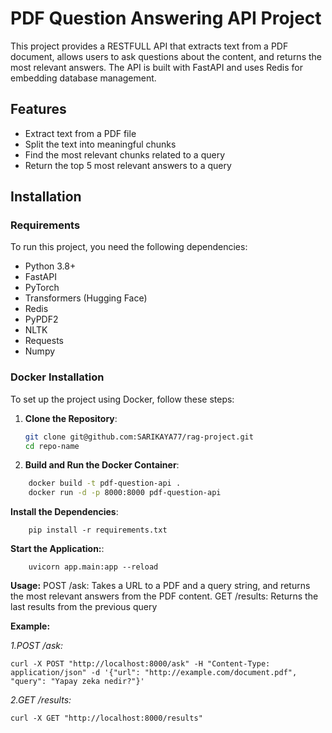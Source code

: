 # PDF Question Answering API Project

This project provides a RESTFULL API that extracts text from a PDF document, allows users to ask questions about the content, and returns the most relevant answers. The API is built with FastAPI and uses Redis for embedding database management.

## Features

- Extract text from a PDF file
- Split the text into meaningful chunks
- Find the most relevant chunks related to a query
- Return the top 5 most relevant answers to a query

## Installation

### Requirements

To run this project, you need the following dependencies:

- Python 3.8+
- FastAPI
- PyTorch
- Transformers (Hugging Face)
- Redis
- PyPDF2
- NLTK
- Requests
- Numpy

### Docker Installation

To set up the project using Docker, follow these steps:

1. **Clone the Repository**:
   ```bash
   git clone git@github.com:SARIKAYA77/rag-project.git
   cd repo-name
   
2. **Build and Run the Docker Container**:
```bash
    docker build -t pdf-question-api .
    docker run -d -p 8000:8000 pdf-question-api
```
**Install the Dependencies**:
```
    pip install -r requirements.txt
```

**Start the Application:**:
```
    uvicorn app.main:app --reload
```

**Usage:**
    POST /ask: Takes a URL to a PDF and a query string, and returns the most relevant answers from the PDF content.
    GET /results: Returns the last results from the previous query

**Example:**

_1.POST /ask:_
```
curl -X POST "http://localhost:8000/ask" -H "Content-Type: application/json" -d '{"url": "http://example.com/document.pdf", "query": "Yapay zeka nedir?"}'
```
_2.GET /results:_
```
curl -X GET "http://localhost:8000/results"
```

    

